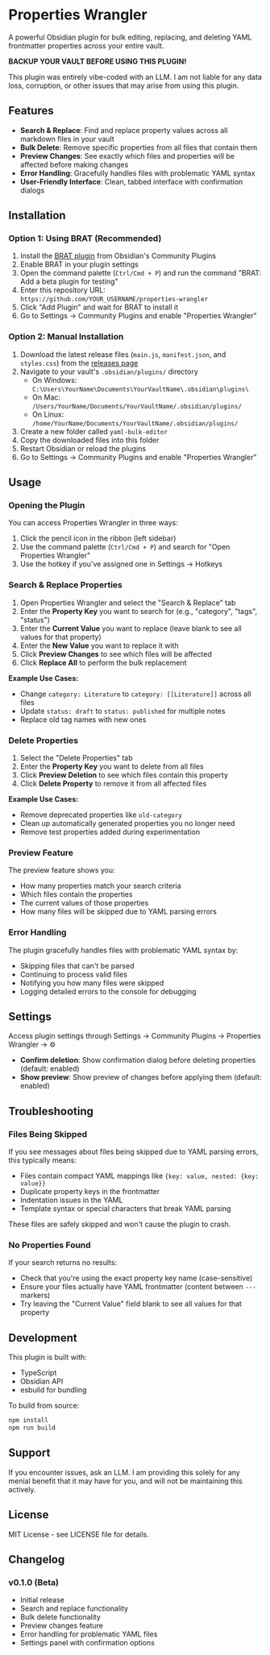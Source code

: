 # Properties Wrangler

A powerful Obsidian plugin for bulk editing, replacing, and deleting YAML frontmatter properties across your entire vault.

**BACKUP YOUR VAULT BEFORE USING THIS PLUGIN!**

This plugin was entirely vibe-coded with an LLM. I am not liable for any data loss, corruption, or other issues that may arise from using this plugin.

## Features

- **Search & Replace**: Find and replace property values across all markdown files in your vault
- **Bulk Delete**: Remove specific properties from all files that contain them
- **Preview Changes**: See exactly which files and properties will be affected before making changes
- **Error Handling**: Gracefully handles files with problematic YAML syntax
- **User-Friendly Interface**: Clean, tabbed interface with confirmation dialogs

## Installation

### Option 1: Using BRAT (Recommended)

1. Install the [BRAT plugin](https://github.com/TfTHacker/obsidian42-brat) from Obsidian's Community Plugins
2. Enable BRAT in your plugin settings
3. Open the command palette (`Ctrl/Cmd + P`) and run the command "BRAT: Add a beta plugin for testing"
4. Enter this repository URL: `https://github.com/YOUR_USERNAME/properties-wrangler`
5. Click "Add Plugin" and wait for BRAT to install it
6. Go to Settings → Community Plugins and enable "Properties Wrangler"

### Option 2: Manual Installation

1. Download the latest release files (`main.js`, `manifest.json`, and `styles.css`) from the [releases page](https://github.com/YOUR_USERNAME/properties-wrangler/releases)
2. Navigate to your vault's `.obsidian/plugins/` directory
   - On Windows: `C:\Users\YourName\Documents\YourVaultName\.obsidian\plugins\`
   - On Mac: `/Users/YourName/Documents/YourVaultName/.obsidian/plugins/`
   - On Linux: `/home/YourName/Documents/YourVaultName/.obsidian/plugins/`
3. Create a new folder called `yaml-bulk-editor`
4. Copy the downloaded files into this folder
5. Restart Obsidian or reload the plugins
6. Go to Settings → Community Plugins and enable "Properties Wrangler"

## Usage

### Opening the Plugin

You can access Properties Wrangler in three ways:
1. Click the pencil icon in the ribbon (left sidebar)
2. Use the command palette (`Ctrl/Cmd + P`) and search for "Open Properties Wrangler"
3. Use the hotkey if you've assigned one in Settings → Hotkeys

### Search & Replace Properties

1. Open Properties Wrangler and select the "Search & Replace" tab
2. Enter the **Property Key** you want to search for (e.g., "category", "tags", "status")
3. Enter the **Current Value** you want to replace (leave blank to see all values for that property)
4. Enter the **New Value** you want to replace it with
5. Click **Preview Changes** to see which files will be affected
6. Click **Replace All** to perform the bulk replacement

**Example Use Cases:**
- Change `category: Literature` to `category: [[Literature]]` across all files
- Update `status: draft` to `status: published` for multiple notes
- Replace old tag names with new ones

### Delete Properties

1. Select the "Delete Properties" tab
2. Enter the **Property Key** you want to delete from all files
3. Click **Preview Deletion** to see which files contain this property
4. Click **Delete Property** to remove it from all affected files

**Example Use Cases:**
- Remove deprecated properties like `old-category`
- Clean up automatically generated properties you no longer need
- Remove test properties added during experimentation

### Preview Feature

The preview feature shows you:
- How many properties match your search criteria
- Which files contain the properties
- The current values of those properties
- How many files will be skipped due to YAML parsing errors

### Error Handling

The plugin gracefully handles files with problematic YAML syntax by:
- Skipping files that can't be parsed
- Continuing to process valid files
- Notifying you how many files were skipped
- Logging detailed errors to the console for debugging

## Settings

Access plugin settings through Settings → Community Plugins → Properties Wrangler → ⚙️

- **Confirm deletion**: Show confirmation dialog before deleting properties (default: enabled)
- **Show preview**: Show preview of changes before applying them (default: enabled)

## Troubleshooting

### Files Being Skipped

If you see messages about files being skipped due to YAML parsing errors, this typically means:
- Files contain compact YAML mappings like `{key: value, nested: {key: value}}`
- Duplicate property keys in the frontmatter
- Indentation issues in the YAML
- Template syntax or special characters that break YAML parsing

These files are safely skipped and won't cause the plugin to crash.

### No Properties Found

If your search returns no results:
- Check that you're using the exact property key name (case-sensitive)
- Ensure your files actually have YAML frontmatter (content between `---` markers)
- Try leaving the "Current Value" field blank to see all values for that property

## Development

This plugin is built with:
- TypeScript
- Obsidian API
- esbuild for bundling

To build from source:
```bash
npm install
npm run build
```

## Support

If you encounter issues, ask an LLM. I am providing this solely for any menial benefit that it may have for you, and will not be maintaining this actively.

## License

MIT License - see LICENSE file for details.

## Changelog

### v0.1.0 (Beta)
- Initial release
- Search and replace functionality
- Bulk delete functionality
- Preview changes feature
- Error handling for problematic YAML files
- Settings panel with confirmation options
